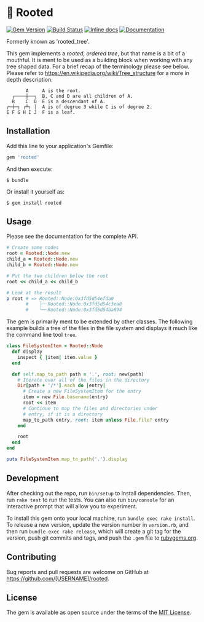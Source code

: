 # 🌳 Rooted

[![Gem Version](https://badge.fury.io/rb/rooted.png)](http://badge.fury.io/rb/rooted)
[![Build Status](https://travis-ci.org/seblindberg/ruby-rooted.svg?branch=master)](https://travis-ci.org/seblindberg/ruby-rooted)
[![Inline docs](http://inch-ci.org/github/seblindberg/ruby-rooted.svg?branch=master)](http://inch-ci.org/github/seblindberg/ruby-rooted)
[![Documentation](http://img.shields.io/badge/docs-rdoc.info-blue.svg)](http://www.rubydoc.info/gems/rooted/)

Formerly known as 'rooted_tree'.

This gem implements a _rooted, ordered tree_, but that name is a bit of a mouthful. It is ment to be used as a building block when working with any tree shaped data. For a brief recap of the terminology please see below. Please refer to https://en.wikipedia.org/wiki/Tree_structure for a more in depth description.

           A     A is the root.
      ┌────┼──┐  B, C and D are all children of A.
      B    C  D  E is a descendant of A.
    ┌─┼─┐ ┌┴┐ │  A is of degree 3 while C is of degree 2.
    E F G H I J  F is a leaf.

## Installation

Add this line to your application's Gemfile:

```ruby
gem 'rooted'
```

And then execute:

    $ bundle

Or install it yourself as:

    $ gem install rooted

## Usage

Please see the documentation for the complete API.

```ruby
# Create some nodes
root = Rooted::Node.new
child_a = Rooted::Node.new
child_b = Rooted::Node.new

# Put the two children below the root
root << child_a << child_b

# Look at the result
p root # => Rooted::Node:0x3fd5d54efda0
       #    ├─╴Rooted::Node:0x3fd5d54c3ea8
       #    └─╴Rooted::Node:0x3fd5d54ba894
```

The gem is primarily ment to be extended by other classes. The following example builds a tree of the files in the file system and displays it much like the command line tool `tree`.

```ruby
class FileSystemItem < Rooted::Node
  def display
    inspect { |item| item.value }
  end

  def self.map_to_path path = '.', root: new(path)
    # Iterate over all of the files in the directory
    Dir[path + '/*'].each do |entry|
      # Create a new FileSystemItem for the entry
      item = new File.basename(entry)
      root << item
      # Continue to map the files and directories under
      # entry, if it is a directory
      map_to_path entry, root: item unless File.file? entry
    end

    root
  end
end

puts FileSystemItem.map_to_path('.').display
```

## Development

After checking out the repo, run `bin/setup` to install dependencies. Then, run `rake test` to run the tests. You can also run `bin/console` for an interactive prompt that will allow you to experiment.

To install this gem onto your local machine, run `bundle exec rake install`. To release a new version, update the version number in `version.rb`, and then run `bundle exec rake release`, which will create a git tag for the version, push git commits and tags, and push the `.gem` file to [rubygems.org](https://rubygems.org).

## Contributing

Bug reports and pull requests are welcome on GitHub at https://github.com/[USERNAME]/rooted.


## License

The gem is available as open source under the terms of the [MIT License](http://opensource.org/licenses/MIT).

